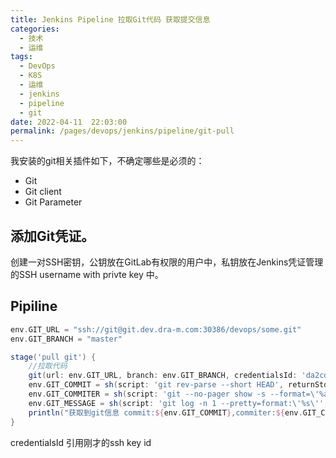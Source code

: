 ```yaml
---
title: Jenkins Pipeline 拉取Git代码 获取提交信息
categories: 
  - 技术
  - 运维
tags: 
  - DevOps
  - K8S
  - 运维
  - jenkins
  - pipeline
  - git
date: 2022-04-11  22:03:00
permalink: /pages/devops/jenkins/pipeline/git-pull
---
```

我安装的git相关插件如下，不确定哪些是必须的：
- Git
- Git client
- Git Parameter
## 添加Git凭证。
创建一对SSH密钥，公钥放在GitLab有权限的用户中，私钥放在Jenkins凭证管理的SSH username with privte key 中。
## Pipiline
```groovy
env.GIT_URL = "ssh://git@git.dev.dra-m.com:30386/devops/some.git"
env.GIT_BRANCH = "master"

stage('pull git') {
    //拉取代码
    git(url: env.GIT_URL, branch: env.GIT_BRANCH, credentialsId: 'da2cde30-a763-419e-9857-ec128fd8a6d7')
    env.GIT_COMMIT = sh(script: 'git rev-parse --short HEAD', returnStdout: true).trim()
    env.GIT_COMMITER = sh(script: 'git --no-pager show -s --format=\'%an\'', returnStdout: true).trim()
    env.GIT_MESSAGE = sh(script: 'git log -n 1 --pretty=format:\'%s\'', returnStdout: true).trim()
    println("获取到git信息 commit:${env.GIT_COMMIT},commiter:${env.GIT_COMMITER},message:${env.GIT_MESSAGE}")
}
```
credentialsId 引用刚才的ssh key id